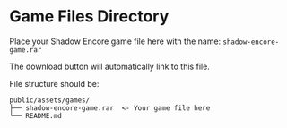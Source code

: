 # Game Files Directory

Place your Shadow Encore game file here with the name: `shadow-encore-game.rar`

The download button will automatically link to this file.

File structure should be:
```
public/assets/games/
├── shadow-encore-game.rar  <- Your game file here
└── README.md
```
